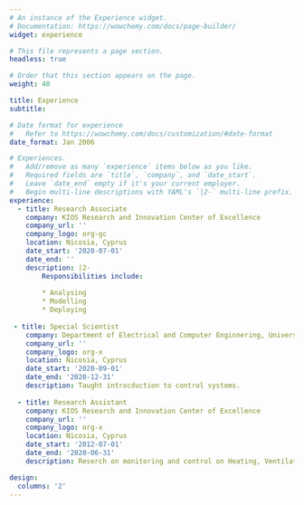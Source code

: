 ```yaml
---
# An instance of the Experience widget.
# Documentation: https://wowchemy.com/docs/page-builder/
widget: experience

# This file represents a page section.
headless: true

# Order that this section appears on the page.
weight: 40

title: Experience
subtitle:

# Date format for experience
#   Refer to https://wowchemy.com/docs/customization/#date-format
date_format: Jan 2006

# Experiences.
#   Add/remove as many `experience` items below as you like.
#   Required fields are `title`, `company`, and `date_start`.
#   Leave `date_end` empty if it's your current employer.
#   Begin multi-line descriptions with YAML's `|2-` multi-line prefix.
experience:
  - title: Research Associate
    company: KIOS Research and Innovation Center of Excellence
    company_url: ''
    company_logo: org-gc
    location: Nicosia, Cyprus
    date_start: '2020-07-01'
    date_end: ''
    description: |2-
        Responsibilities include:
        
        * Analysing
        * Modelling
        * Deploying
      
 - title: Special Scientist
    company: Department of Electrical and Computer Enginnering, University of Cyprus
    company_url: ''
    company_logo: org-x
    location: Nicosia, Cyprus
    date_start: '2020-09-01'
    date_end: '2020-12-31'
    description: Taught introcduction to control systems.
 
  - title: Research Assistant
    company: KIOS Research and Innovation Center of Excellence
    company_url: ''
    company_logo: org-x
    location: Nicosia, Cyprus
    date_start: '2012-07-01'
    date_end: '2020-06-31'
    description: Reserch on monitoring and control on Heating, Ventilation and Air-Conditioning systems.

design:
  columns: '2'
---
```

